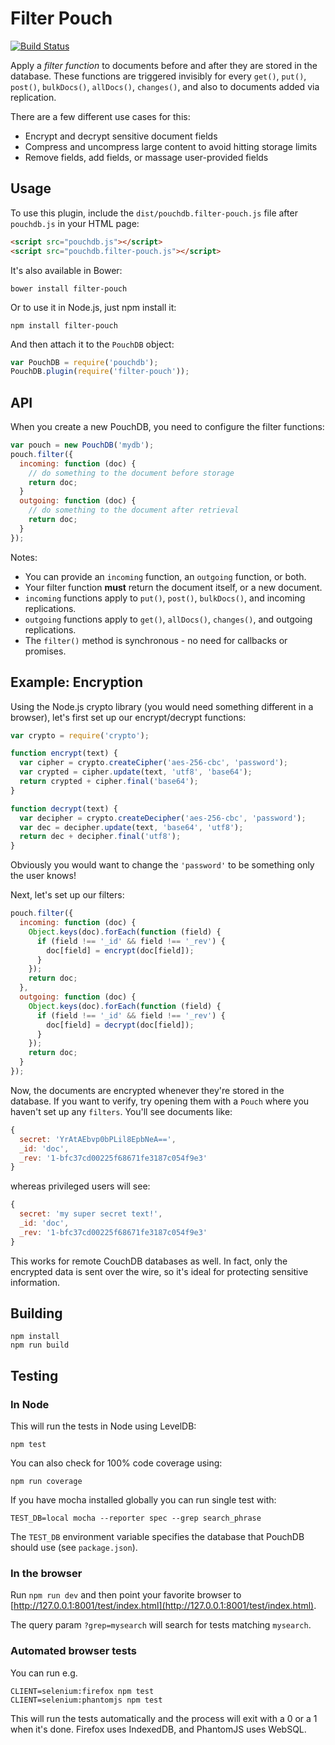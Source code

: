 Filter Pouch
=====

[![Build Status](https://travis-ci.org/nolanlawson/filter-pouch.svg)](https://travis-ci.org/nolanlawson/filter-pouch)

Apply a *filter function* to documents before and after they are stored in the database. These functions are triggered invisibly for every `get()`, `put()`, `post()`, `bulkDocs()`, `allDocs()`, `changes()`, and also to documents added via replication.

There are a few different use cases for this:

* Encrypt and decrypt sensitive document fields
* Compress and uncompress large content to avoid hitting storage limits
* Remove fields, add fields, or massage user-provided fields

Usage
----------

To use this plugin, include the `dist/pouchdb.filter-pouch.js` file after `pouchdb.js` in your HTML page:

```html
<script src="pouchdb.js"></script>
<script src="pouchdb.filter-pouch.js"></script>
```

It's also available in Bower:

```
bower install filter-pouch
```

Or to use it in Node.js, just npm install it:

```
npm install filter-pouch
```

And then attach it to the `PouchDB` object:

```js
var PouchDB = require('pouchdb');
PouchDB.plugin(require('filter-pouch'));
```

API
--------

When you create a new PouchDB, you need to configure the filter functions:

```js
var pouch = new PouchDB('mydb');
pouch.filter({
  incoming: function (doc) {
    // do something to the document before storage
    return doc;
  }
  outgoing: function (doc) {
    // do something to the document after retrieval
    return doc;
  }
});
```

Notes:

* You can provide an `incoming` function, an `outgoing` function, or both.
* Your filter function **must** return the document itself, or a new document.
* `incoming` functions apply to `put()`, `post()`, `bulkDocs()`, and incoming replications.
* `outgoing` functions apply to `get()`, `allDocs()`, `changes()`, and outgoing replications.
* The `filter()` method is synchronous - no need for callbacks or promises.

Example: Encryption
----------

Using the Node.js crypto library (you would need something different in a browser), let's first set up our encrypt/decrypt functions:

```js
var crypto = require('crypto');

function encrypt(text) {
  var cipher = crypto.createCipher('aes-256-cbc', 'password');
  var crypted = cipher.update(text, 'utf8', 'base64');
  return crypted + cipher.final('base64');
}

function decrypt(text) {
  var decipher = crypto.createDecipher('aes-256-cbc', 'password');
  var dec = decipher.update(text, 'base64', 'utf8');
  return dec + decipher.final('utf8');
}
```

Obviously you would want to change the `'password'` to be something only the user knows!

Next, let's set up our filters:

```js
pouch.filter({
  incoming: function (doc) {
    Object.keys(doc).forEach(function (field) {
      if (field !== '_id' && field !== '_rev') {
        doc[field] = encrypt(doc[field]);
      }
    });
    return doc;
  },
  outgoing: function (doc) {
    Object.keys(doc).forEach(function (field) {
      if (field !== '_id' && field !== '_rev') {
        doc[field] = decrypt(doc[field]);
      }
    });
    return doc;
  }
});
```

Now, the documents are encrypted whenever they're stored in the database. If you want to verify, try opening them with a `Pouch` where you haven't set up any `filters`.  You'll see documents like:

```js
{
  secret: 'YrAtAEbvp0bPLil8EpbNeA==',
  _id: 'doc',
  _rev: '1-bfc37cd00225f68671fe3187c054f9e3'
}
```

whereas privileged users will see:

```js
{
  secret: 'my super secret text!',
  _id: 'doc',
  _rev: '1-bfc37cd00225f68671fe3187c054f9e3'
}
```

This works for remote CouchDB databases as well.  In fact, only the encrypted data is sent over the wire, so it's ideal for protecting sensitive information.

Building
----
    npm install
    npm run build


Testing
----

### In Node

This will run the tests in Node using LevelDB:

    npm test
    
You can also check for 100% code coverage using:

    npm run coverage

If you have mocha installed globally you can run single test with:
```
TEST_DB=local mocha --reporter spec --grep search_phrase
```

The `TEST_DB` environment variable specifies the database that PouchDB should use (see `package.json`).

### In the browser

Run `npm run dev` and then point your favorite browser to [http://127.0.0.1:8001/test/index.html](http://127.0.0.1:8001/test/index.html).

The query param `?grep=mysearch` will search for tests matching `mysearch`.

### Automated browser tests

You can run e.g.

    CLIENT=selenium:firefox npm test
    CLIENT=selenium:phantomjs npm test

This will run the tests automatically and the process will exit with a 0 or a 1 when it's done. Firefox uses IndexedDB, and PhantomJS uses WebSQL.